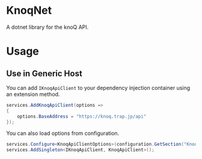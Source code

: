 # KnoqNet

A dotnet library for the knoQ API.

# Usage

## Use in Generic Host

You can add `IKnoqApiClient` to your dependency injection container using an extension method.

```cs
services.AddKnoqApiClient(options =>
{
	options.BaseAddress = "https://knoq.trap.jp/api"
});
```

You can also load options from configuration.

```cs
services.Configure<KnoqApiClientOptions>(configuration.GetSection("Knoq"));
services.AddSingleton<IKnoqApiClient, KnoqApiClient>();
```

